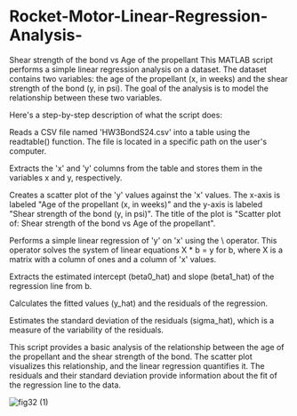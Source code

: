 # Rocket-Motor-Linear-Regression-Analysis-
Shear strength of the bond vs Age of the propellant
This MATLAB script performs a simple linear regression analysis on a dataset. The dataset contains two variables: the age of the propellant (x, in weeks) and the shear strength of the bond (y, in psi). The goal of the analysis is to model the relationship between these two variables.

Here's a step-by-step description of what the script does:

Reads a CSV file named 'HW3BondS24.csv' into a table using the readtable() function. The file is located in a specific path on the user's computer.

Extracts the 'x' and 'y' columns from the table and stores them in the variables x and y, respectively.

Creates a scatter plot of the 'y' values against the 'x' values. The x-axis is labeled "Age of the propellant (x, in weeks)" and the y-axis is labeled "Shear strength of the bond (y, in psi)". The title of the plot is "Scatter plot of: Shear strength of the bond vs Age of the propellant".

Performs a simple linear regression of 'y' on 'x' using the \ operator. This operator solves the system of linear equations X * b = y for b, where X is a matrix with a column of ones and a column of 'x' values.

Extracts the estimated intercept (beta0_hat) and slope (beta1_hat) of the regression line from b.

Calculates the fitted values (y_hat) and the residuals of the regression.

Estimates the standard deviation of the residuals (sigma_hat), which is a measure of the variability of the residuals.

This script provides a basic analysis of the relationship between the age of the propellant and the shear strength of the bond. The scatter plot visualizes this relationship, and the linear regression quantifies it. The residuals and their standard deviation provide information about the fit of the regression line to the data.

![fig32 (1)](https://github.com/MichaelBoateng/Rocket-Motor-Linear-Regression-Analysis-/assets/47555566/079f227a-a6f5-40b1-8b62-4f222f761422)
